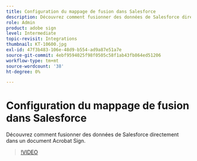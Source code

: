 ```yaml
---
title: Configuration du mappage de fusion dans Salesforce
description: Découvrez comment fusionner des données de Salesforce directement dans un document Acrobat Sign
role: Admin
product: adobe sign
level: Intermediate
topic-revisit: Integrations
thumbnail: KT-10600.jpg
exl-id: 47f3b483-106e-48d9-b554-ad9a87e51a7e
source-git-commit: 4ebf9594025f98f0505c58f1ab43fb864ed51206
workflow-type: tm+mt
source-wordcount: '38'
ht-degree: 0%

---
```


# Configuration du mappage de fusion dans Salesforce

Découvrez comment fusionner des données de Salesforce directement dans un document Acrobat Sign.

>[!VIDEO](https://video.tv.adobe.com/v/3409412?quality=12&learn=on&hidetitle=true)

